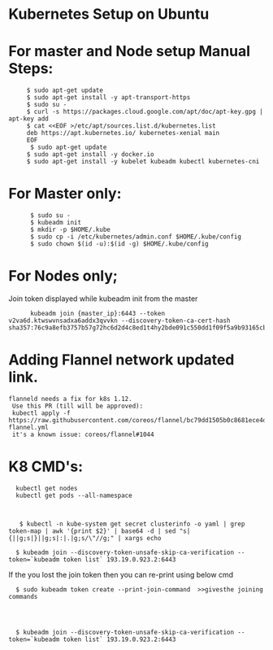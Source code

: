 # Kubernetes Setup on Ubuntu

# For master and Node setup Manual Steps:

         $ sudo apt-get update
         $ sudo apt-get install -y apt-transport-https
         $ sudo su -
         $ curl -s https://packages.cloud.google.com/apt/doc/apt-key.gpg | apt-key add
         $ cat <<EOF >/etc/apt/sources.list.d/kubernetes.list 
         deb https://apt.kubernetes.io/ kubernetes-xenial main 
         EOF
          $ sudo apt-get update
         $ sudo apt-get install -y docker.io
         $ sudo apt-get install -y kubelet kubeadm kubectl kubernetes-cni

# For Master only:

          $ sudo su - 
          $ kubeadm init
          $ mkdir -p $HOME/.kube
          $ sudo cp -i /etc/kubernetes/admin.conf $HOME/.kube/config
          $ sudo chown $(id -u):$(id -g) $HOME/.kube/config


# For Nodes only;
Join token displayed while kubeadm init from the master 

          kubeadm join {master_ip}:6443 --token v2va6d.ktwswvnsadxa6addx3qvvkn --discovery-token-ca-cert-hash       sha357:76c9a8efb3757b57g72hc6d2d4c8ed1t4hy2bde091c550dd1f09f5a9b93165cb32eeee5

# Adding Flannel network updated link.
    flanneld needs a fix for k8s 1.12.
     Use this PR (till will be approved):
     kubectl apply -f https://raw.githubusercontent.com/coreos/flannel/bc79dd1505b0c8681ece4de4c0d86c5cd2643275/Documentation/kube-flannel.yml
     it's a known issue: coreos/flannel#1044

# K8 CMD's:

      kubectl get nodes
      kubectl get pods --all-namespace



       $ kubectl -n kube-system get secret clusterinfo -o yaml | grep token-map | awk '{print $2}' | base64 -d | sed "s|{||g;s|}||g;s|:|.|g;s/\"//g;" | xargs echo

      $ kubeadm join --discovery-token-unsafe-skip-ca-verification --token=`kubeadm token list` 193.19.0.923.2:6443

If the you lost the join token then you can re-print using below cmd

      $ sudo kubeadm token create --print-join-command  >>givesthe joining commands


 

      $ kubeadm join --discovery-token-unsafe-skip-ca-verification --token=`kubeadm token list` 193.19.0.923.2:6443
